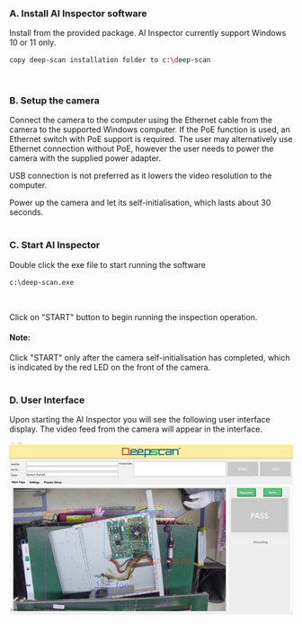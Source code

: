 
### A. Install AI Inspector software
Install from the provided package. AI Inspector currently support Windows 10 or 11 only.

``` bash 
copy deep-scan installation folder to c:\deep-scan
```
<br/>

### B. Setup the camera
Connect the camera to the computer using the Ethernet cable from the camera to the supported Windows computer.
If the PoE function is used, an Ethernet switch with PoE support is required.
The user may alternatively use Ethernet connection without PoE, however the user needs to power the camera with the supplied power adapter. 
<br/>

USB connection is not preferred as it lowers the video resolution to the computer.
<br/>

Power up the camera and let its self-initialisation, which lasts about 30 seconds.
<br/>
<br/>

### C. Start AI Inspector
Double click the exe file to start running the software
``` bash 
c:\deep-scan.exe
```
<br/>

Click on "START" button to begin running the inspection operation.
<br/>

#### Note:
Click "START" only after the camera self-initialisation has completed, which is indicated by the red LED on the front of the camera. 
<br/>
<br/>


### D. User Interface
Upon starting the AI Inspector you will see the following user interface display.
The video feed from the camera will appear in the interface.

![img.png](img.png)




